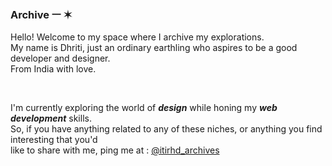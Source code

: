 ### Archive ㅡ ✶

Hello! Welcome to my space where I archive my explorations.
<br>
My name is Dhriti, just an ordinary earthling who aspires to be a good developer and designer.
<br>
From India with love.

<br>

I'm currently exploring the world of ***design*** while honing my ***web development*** skills.
<br>
So, if you have anything related to any of these niches, or anything you find interesting that you'd
<br>
like to share with me, ping me at : [@itirhd_archives](https://twitter.com/itirhd_archives)

<br>
<!--
***nlp and big data related technologies***
**itirhd/itirhd** is a ✨ _special_ ✨ repository because its `README.md` (this file) appears on your GitHub profile.

Here are some ideas to get you started:

- 🔭 I’m currently working on ...
- 🌱 I’m currently learning ...
- 👯 I’m looking to collaborate on ...
- 🤔 I’m looking for help with ...
- 💬 Ask me about ...
- 📫 How to reach me: ...
- 😄 Pronouns: ...
- ⚡ Fun fact: ...
-->
